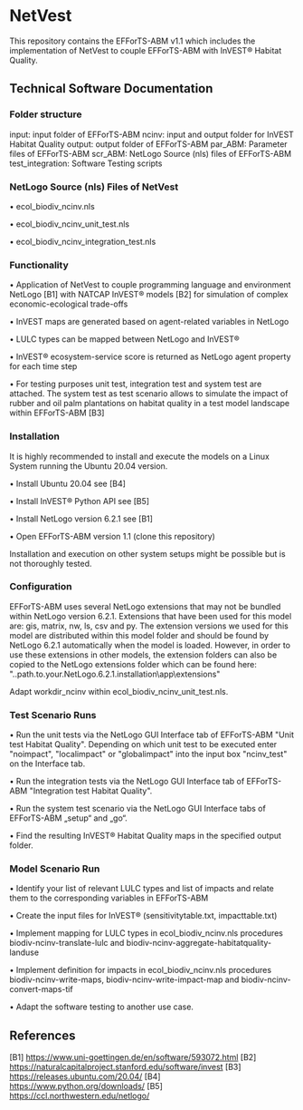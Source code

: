 # NetVest
This repository contains the EFForTS-ABM v1.1 which includes the implementation of NetVest to couple EFForTS-ABM with InVEST® Habitat Quality.
## Technical Software Documentation
### Folder structure
input: input folder of EFForTS-ABM
ncinv: input and output folder for InVEST Habitat Quality
output: output folder of EFForTS-ABM
par_ABM: Parameter files of EFForTS-ABM
scr_ABM: NetLogo Source (nls) files of EFForTS-ABM
test_integration: Software Testing scripts

### NetLogo Source (nls) Files of NetVest

•	ecol_biodiv_ncinv.nls

•	ecol_biodiv_ncinv_unit_test.nls

•	ecol_biodiv_ncinv_integration_test.nls


### Functionality

•	Application of NetVest to couple programming language and environment NetLogo [B1] with NATCAP InVEST® models [B2] for simulation of complex economic-ecological trade-offs

•	InVEST maps are generated based on agent-related variables in NetLogo 

•	LULC types can be mapped between NetLogo and InVEST®

•	InVEST® ecosystem-service score is returned as NetLogo agent property for each time step

•	For testing purposes unit test, integration test and system test are attached. The system test as test scenario allows to simulate the impact of rubber and oil palm plantations on habitat quality in a test model landscape within EFForTS-ABM [B3]

### Installation 
It is highly recommended to install and execute the models on a Linux System running the Ubuntu 20.04 version. 

•	Install Ubuntu 20.04 see [B4]

•	Install InVEST® Python API see [B5]

•	Install NetLogo version 6.2.1 see [B1]

•	Open EFForTS-ABM version 1.1 (clone this repository)

Installation and execution on other system setups might be possible but is not thoroughly tested.
### Configuration
EFForTS-ABM uses several NetLogo extensions that may not be bundled within NetLogo version 6.2.1.
Extensions that have been used for this model are: gis, matrix, nw, ls, csv and py.
The extension versions we used for this model are distributed within this model folder and should be found by NetLogo 6.2.1 automatically when the model is loaded.
However, in order to use these extensions in other models, the extension folders can also be copied to the NetLogo extensions folder which can be found here:
"..path.to.your.NetLogo.6.2.1.installation\app\extensions"

Adapt workdir_ncinv within ecol_biodiv_ncinv_unit_test.nls.  
### Test Scenario Runs

•	Run the unit tests via the NetLogo GUI Interface tab of EFForTS-ABM "Unit test Habitat Quality". Depending on which unit test to be executed enter "noimpact", "localimpact" or "globalimpact" into the input box "ncinv_test" on the Interface tab.

•	Run the integration tests via the NetLogo GUI Interface tab of EFForTS-ABM "Integration test Habitat Quality".

•	Run the system test scenario via the NetLogo GUI Interface tabs of EFForTS-ABM „setup“ and „go“. 

•	Find the resulting InVEST® Habitat Quality maps in the specified output folder.

### Model Scenario Run
•	Identify your list of relevant LULC types and list of impacts and relate them to the corresponding variables in EFForTS-ABM

•	Create the input files for InVEST® (sensitivitytable.txt, impacttable.txt) 

•	Implement mapping for LULC types in ecol_biodiv_ncinv.nls procedures biodiv-ncinv-translate-lulc and biodiv-ncinv-aggregate-habitatquality-landuse

•	Implement definition for impacts in ecol_biodiv_ncinv.nls procedures biodiv-ncinv-write-maps, biodiv-ncinv-write-impact-map and biodiv-ncinv-convert-maps-tif

•	Adapt the software testing to another use case.

## References
[B1] https://www.uni-goettingen.de/en/software/593072.html
[B2] https://naturalcapitalproject.stanford.edu/software/invest
[B3] https://releases.ubuntu.com/20.04/
[B4] https://www.python.org/downloads/
[B5] https://ccl.northwestern.edu/netlogo/

